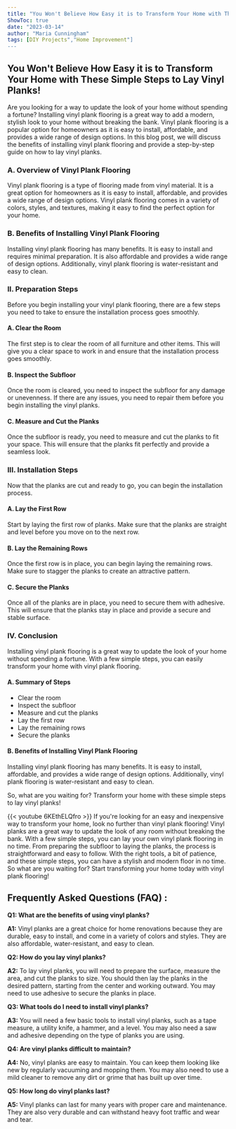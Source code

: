 ```yaml
---
title: "You Won't Believe How Easy it is to Transform Your Home with These Simple Steps to Lay Vinyl Planks!"
ShowToc: true 
date: "2023-03-14"
author: "Maria Cunningham" 
tags: [DIY Projects","Home Improvement"]
---
```

## You Won't Believe How Easy it is to Transform Your Home with These Simple Steps to Lay Vinyl Planks!

Are you looking for a way to update the look of your home without spending a fortune? Installing vinyl plank flooring is a great way to add a modern, stylish look to your home without breaking the bank. Vinyl plank flooring is a popular option for homeowners as it is easy to install, affordable, and provides a wide range of design options. In this blog post, we will discuss the benefits of installing vinyl plank flooring and provide a step-by-step guide on how to lay vinyl planks. 

### A. Overview of Vinyl Plank Flooring

Vinyl plank flooring is a type of flooring made from vinyl material. It is a great option for homeowners as it is easy to install, affordable, and provides a wide range of design options. Vinyl plank flooring comes in a variety of colors, styles, and textures, making it easy to find the perfect option for your home. 

### B. Benefits of Installing Vinyl Plank Flooring

Installing vinyl plank flooring has many benefits. It is easy to install and requires minimal preparation. It is also affordable and provides a wide range of design options. Additionally, vinyl plank flooring is water-resistant and easy to clean. 

### II. Preparation Steps

Before you begin installing your vinyl plank flooring, there are a few steps you need to take to ensure the installation process goes smoothly. 

#### A. Clear the Room

The first step is to clear the room of all furniture and other items. This will give you a clear space to work in and ensure that the installation process goes smoothly. 

#### B. Inspect the Subfloor

Once the room is cleared, you need to inspect the subfloor for any damage or unevenness. If there are any issues, you need to repair them before you begin installing the vinyl planks. 

#### C. Measure and Cut the Planks

Once the subfloor is ready, you need to measure and cut the planks to fit your space. This will ensure that the planks fit perfectly and provide a seamless look. 

### III. Installation Steps

Now that the planks are cut and ready to go, you can begin the installation process. 

#### A. Lay the First Row

Start by laying the first row of planks. Make sure that the planks are straight and level before you move on to the next row. 

#### B. Lay the Remaining Rows

Once the first row is in place, you can begin laying the remaining rows. Make sure to stagger the planks to create an attractive pattern. 

#### C. Secure the Planks

Once all of the planks are in place, you need to secure them with adhesive. This will ensure that the planks stay in place and provide a secure and stable surface. 

### IV. Conclusion

Installing vinyl plank flooring is a great way to update the look of your home without spending a fortune. With a few simple steps, you can easily transform your home with vinyl plank flooring. 

#### A. Summary of Steps

- Clear the room 
- Inspect the subfloor 
- Measure and cut the planks 
- Lay the first row 
- Lay the remaining rows 
- Secure the planks 

#### B. Benefits of Installing Vinyl Plank Flooring

Installing vinyl plank flooring has many benefits. It is easy to install, affordable, and provides a wide range of design options. Additionally, vinyl plank flooring is water-resistant and easy to clean. 

So, what are you waiting for? Transform your home with these simple steps to lay vinyl planks!

{{< youtube 6KEthELQfro >}} 
If you're looking for an easy and inexpensive way to transform your home, look no further than vinyl plank flooring! Vinyl planks are a great way to update the look of any room without breaking the bank. With a few simple steps, you can lay your own vinyl plank flooring in no time. From preparing the subfloor to laying the planks, the process is straightforward and easy to follow. With the right tools, a bit of patience, and these simple steps, you can have a stylish and modern floor in no time. So what are you waiting for? Start transforming your home today with vinyl plank flooring!

## Frequently Asked Questions (FAQ) :
**Q1: What are the benefits of using vinyl planks?**

**A1:** Vinyl planks are a great choice for home renovations because they are durable, easy to install, and come in a variety of colors and styles. They are also affordable, water-resistant, and easy to clean.

**Q2: How do you lay vinyl planks?**

**A2:** To lay vinyl planks, you will need to prepare the surface, measure the area, and cut the planks to size. You should then lay the planks in the desired pattern, starting from the center and working outward. You may need to use adhesive to secure the planks in place.

**Q3: What tools do I need to install vinyl planks?**

**A3:** You will need a few basic tools to install vinyl planks, such as a tape measure, a utility knife, a hammer, and a level. You may also need a saw and adhesive depending on the type of planks you are using.

**Q4: Are vinyl planks difficult to maintain?**

**A4:** No, vinyl planks are easy to maintain. You can keep them looking like new by regularly vacuuming and mopping them. You may also need to use a mild cleaner to remove any dirt or grime that has built up over time.

**Q5: How long do vinyl planks last?**

**A5:** Vinyl planks can last for many years with proper care and maintenance. They are also very durable and can withstand heavy foot traffic and wear and tear.






